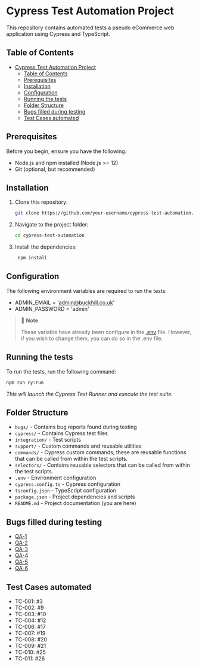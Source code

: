 # Cypress Test Automation Project

This repository contains automated tests a pseudo eCommerce web application using Cypress and TypeScript.

## Table of Contents

- [Cypress Test Automation Project](#cypress-test-automation-project)
  - [Table of Contents](#table-of-contents)
  - [Prerequisites](#prerequisites)
  - [Installation](#installation)
  - [Configuration](#configuration)
  - [Running the tests](#running-the-tests)
  - [Folder Structure](#folder-structure)
  - [Bugs filled during testing](#bugs-filled-during-testing)
  - [Test Cases automated](#test-cases-automated)

## Prerequisites

Before you begin, ensure you have the following:

- Node.js and npm installed (Node.js >= 12)
- Git (optional, but recommended)

## Installation

1. Clone this repository:

   ```bash
   git clone https://github.com/your-username/cypress-test-automation.git
   ```

2. Navigate to the project folder:

   ```bash
   cd cypress-test-automation
   ```

3. Install the dependencies:

   ```bash
    npm install
   ```

## Configuration

The following environment variables are required to run the tests:

- ADMIN_EMAIL = 'admin@buckhill.co.uk'
- ADMIN_PASSWORD = 'admin'

> 💬 **Note**
>
> These variable have already been configure in the [.env](.env) file. However, if you wish to change them, you can do so in the .env file.

## Running the tests

To run the tests, run the following command:

```bash
npm run cy:run
```

_This will launch the Cypress Test Runner and execute the test suite._

## Folder Structure

- `bugs/` - Contains bug reports found during testing
- `cypress/` - Contains Cypress test files
- `integration/` - Test scripts
- `support/` - Custom commands and reusable utilities
- `commands/` - Cypress custom commands; these are reusable functions that can be called from within the test scripts.
- `selectors/` - Contains reusable selectors that can be called from within the test scripts.
- `.env` - Environment configuration
- `cypress.config.ts` - Cypress configuration
- `tsconfig.json` - TypeScript configuration
- `package.json` - Project dependencies and scripts
- `README.md` - Project documentation (you are here)

## Bugs filled during testing

- [QA-1](bugs/qa-1.md)
- [QA-2](bugs/qa-2.md)
- [QA-3](bugs/qa-3.md)
- [QA-4](bugs/qa-4.md)
- [QA-5](bugs/qa-5.md)
- [QA-6](bugs/qa-6.md)

## Test Cases automated

- TC-001: #3
- TC-002: #9
- TC-003: #10
- TC-004: #12
- TC-006: #17
- TC-007: #19
- TC-008: #20
- TC-009: #21
- TC-010: #25
- TC-011: #26
